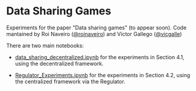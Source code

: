 # Data Sharing Games

Experiments for the paper "Data sharing games" (to appear soon).
Code mantained by Roi Naveiro ([@roinaveiro](https://github.com/roinaveiro)) and Víctor Gallego ([@vicgalle](https://github.com/roinaveiro))

There are two main notebooks:

* [data_sharing_decentralized.ipynb](https://github.com/vicgalle/data-sharing/blob/main/data_sharing_decentralized.ipynb) for the experiments in Section 4.1, using the decentralized framework.

* [Regulator_Experiments.ipynb](https://github.com/vicgalle/data-sharing/blob/main/Regulator_Experiments.ipynb) for the experiments in Section 4.2, using the centralized framework via the Regulator.
